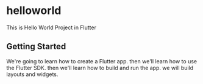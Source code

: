 # helloworld

This is Hello World Project in Flutter

## Getting Started

We're going to learn how to create a Flutter app.
then we'll learn how to use the Flutter SDK.
then we'll learn how to build and run the app.
we will build layouts and widgets.